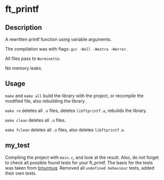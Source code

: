 # ft_printf

## Description

A rewritten printf function using variable arguments.

The compilation was with flags: ``gcc -Wall -Wextra -Werror``.

All files pass to ``Norminette``.

No memory leaks.

## Usage

``make`` and ``make all`` build the library with the project, or recompile the modified file, also rebuilding the library.

``make re`` deletes all ``.o`` files, deletes ``libftprintf.a``, rebuilds the library.

``make clean`` deletes all ``.o`` files.

``make fclean`` deletes all ``.o`` files, also deletes ``libftprintf.a``.

## my_test

Compiling the project with ``main.c``, and look at the result. Also, do not forget to check all possible found tests for your ft_printf. The basis for the tests was taken from [timurmug](https://github.com/timurmug). Removed all ``undefined behaviour`` tests, added their own tests.
